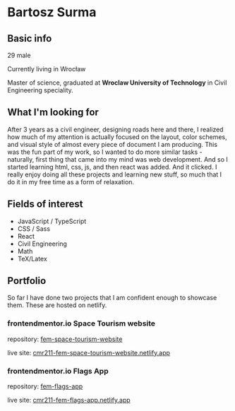 # Bartosz Surma

## Basic info

29 male

Currently living in Wrocław

Master of science, graduated at __Wroclaw University of Technology__ in Civil Engineering speciality. 

## What I'm looking for

After 3 years as a civil engineer, designing roads here and there, I realized how much of my attention is actually focused on the layout, color schemes, and visual style of almost every piece of document I am producing. This was the fun part of my work, so I wanted to do more similar tasks - naturally, first thing that came into my mind was web development. And so I started learning html, css, js, and then react was added. And it clicked. I really enjoy doing all these projects and learning new stuff, so much that I do it in my free time as a form of relaxation. 

## Fields of interest

- JavaScript / TypeScript
- CSS / Sass
- React
- Civil Engineering
- Math
- TeX/Latex

## Portfolio

So far I have done two projects that I am confident enough to showcase them. These are hosted on netlify.

### frontendmentor.io Space Tourism website

[](../fem-space-tourism-website/screenshots/desktop-destinations.png)

repository: [fem-space-tourism-website](https://www.github.com/cmr211/fem-space-tourism-website)

live site: [cmr211-fem-space-tourism-website.netlify.app](https://cmr211-fem-space-tourism-website.netlify.app/)

### frontendmentor.io Flags App

repository: [fem-flags-app](https://www.github.com/cmr211/fem-flags-app)

live site: [cmr211-fem-flags-app.netlify.app](https://cmr211-fem-flags-app.netlify.app/)
